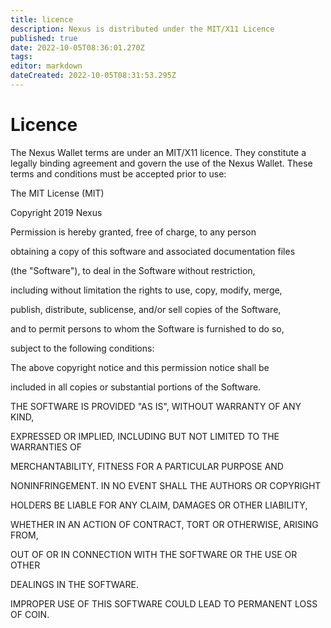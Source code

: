 ```yaml
---
title: licence
description: Nexus is distributed under the MIT/X11 Licence
published: true
date: 2022-10-05T08:36:01.270Z
tags: 
editor: markdown
dateCreated: 2022-10-05T08:31:53.295Z
---
```


# Licence

The Nexus Wallet terms are under an MIT/X11 licence. They constitute a legally binding agreement and govern the use of the Nexus Wallet. These terms and conditions must be accepted prior to use:

The MIT License (MIT)

Copyright 2019 Nexus

Permission is hereby granted, free of charge, to any person

obtaining a copy of this software and associated documentation files

(the "Software"), to deal in the Software without restriction,

including without limitation the rights to use, copy, modify, merge,

publish, distribute, sublicense, and/or sell copies of the Software,

and to permit persons to whom the Software is furnished to do so,

subject to the following conditions:

The above copyright notice and this permission notice shall be

included in all copies or substantial portions of the Software.

THE SOFTWARE IS PROVIDED "AS IS", WITHOUT WARRANTY OF ANY KIND,

EXPRESSED OR IMPLIED, INCLUDING BUT NOT LIMITED TO THE WARRANTIES OF

MERCHANTABILITY, FITNESS FOR A PARTICULAR PURPOSE AND

NONINFRINGEMENT. IN NO EVENT SHALL THE AUTHORS OR COPYRIGHT

HOLDERS BE LIABLE FOR ANY CLAIM, DAMAGES OR OTHER LIABILITY,

WHETHER IN AN ACTION OF CONTRACT, TORT OR OTHERWISE, ARISING FROM,

OUT OF OR IN CONNECTION WITH THE SOFTWARE OR THE USE OR OTHER

DEALINGS IN THE SOFTWARE.

IMPROPER USE OF THIS SOFTWARE COULD LEAD TO PERMANENT LOSS OF COIN.
